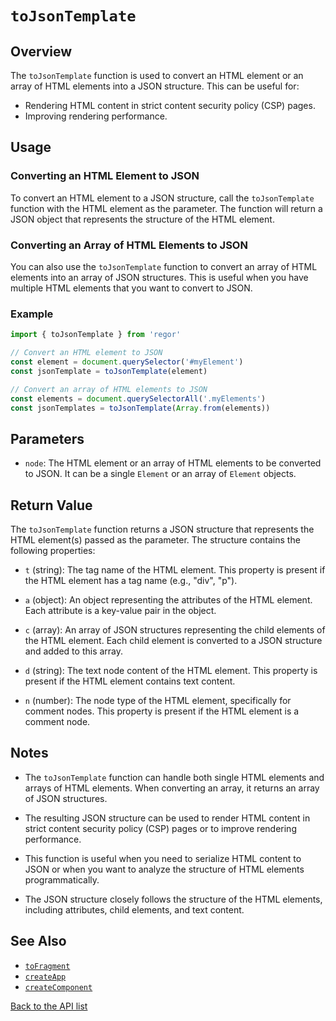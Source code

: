 # `toJsonTemplate`

## Overview

The `toJsonTemplate` function is used to convert an HTML element or an array of HTML elements into a JSON structure. This can be useful for:

- Rendering HTML content in strict content security policy (CSP) pages.
- Improving rendering performance.

## Usage

### Converting an HTML Element to JSON

To convert an HTML element to a JSON structure, call the `toJsonTemplate` function with the HTML element as the parameter. The function will return a JSON object that represents the structure of the HTML element.

### Converting an Array of HTML Elements to JSON

You can also use the `toJsonTemplate` function to convert an array of HTML elements into an array of JSON structures. This is useful when you have multiple HTML elements that you want to convert to JSON.

### Example

```javascript
import { toJsonTemplate } from 'regor'

// Convert an HTML element to JSON
const element = document.querySelector('#myElement')
const jsonTemplate = toJsonTemplate(element)

// Convert an array of HTML elements to JSON
const elements = document.querySelectorAll('.myElements')
const jsonTemplates = toJsonTemplate(Array.from(elements))
```

## Parameters

- `node`: The HTML element or an array of HTML elements to be converted to JSON. It can be a single `Element` or an array of `Element` objects.

## Return Value

The `toJsonTemplate` function returns a JSON structure that represents the HTML element(s) passed as the parameter. The structure contains the following properties:

- `t` (string): The tag name of the HTML element. This property is present if the HTML element has a tag name (e.g., "div", "p").

- `a` (object): An object representing the attributes of the HTML element. Each attribute is a key-value pair in the object.

- `c` (array): An array of JSON structures representing the child elements of the HTML element. Each child element is converted to a JSON structure and added to this array.

- `d` (string): The text node content of the HTML element. This property is present if the HTML element contains text content.

- `n` (number): The node type of the HTML element, specifically for comment nodes. This property is present if the HTML element is a comment node.

## Notes

- The `toJsonTemplate` function can handle both single HTML elements and arrays of HTML elements. When converting an array, it returns an array of JSON structures.

- The resulting JSON structure can be used to render HTML content in strict content security policy (CSP) pages or to improve rendering performance.

- This function is useful when you need to serialize HTML content to JSON or when you want to analyze the structure of HTML elements programmatically.

- The JSON structure closely follows the structure of the HTML elements, including attributes, child elements, and text content.

## See Also

- [`toFragment`](toFragment.md)
- [`createApp`](createApp.md)
- [`createComponent`](createComponent.md)

[Back to the API list](regor-api.md)
